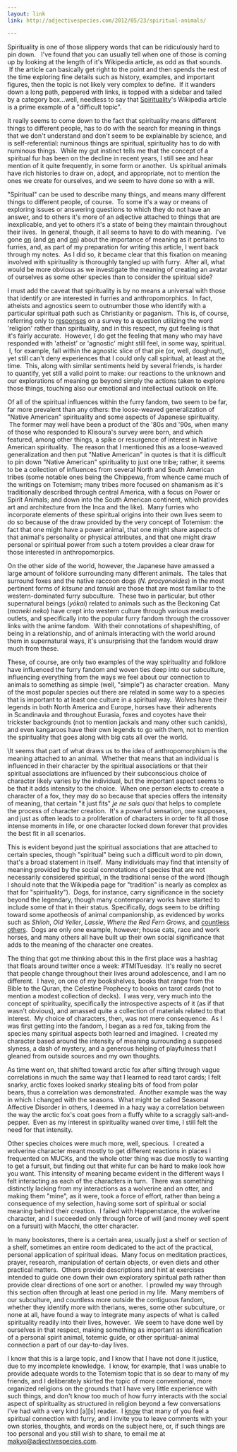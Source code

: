 ```yaml
---
layout: link
link: http://adjectivespecies.com/2012/05/23/spiritual-animals/

---
```


Spirituality is one of those slippery words that can be ridiculously hard to pin
down.   I've found that you can usually tell when one of those is coming up by
looking at the length of it's Wikipedia article, as odd as that sounds.  If the
article can basically get right to the point and then spends the rest of the
time exploring fine details such as history, examples, and important figures,
then the topic is not likely very complex to define.  If it wanders down a long
path, peppered with links, is topped with a sidebar and tailed by a category
box...well, needless to say that
[Spirituality](http://en.wikipedia.org/wiki/Spirituality)'s Wikipedia
article is a prime example of a "difficult topic".

It really seems to come down to the fact that spirituality means different
things to different people, has to do with the search for meaning in things that
we don't understand and don't seem to be explainable by science, and is
self-referential: numinous things are spiritual, spirituality has to do with
numinous things.  While my gut instinct tells me that the concept of a spiritual
fur has been on the decline in recent years, I still see and hear mention of it
quite frequently, in some form or another.  Us spiritual animals have rich
histories to draw on, adopt, and appropriate, not to mention the ones we create
for ourselves, and we seem to have done so with a will.<!--more-->

"Spiritual" can be used to describe many things, and means many different things
to different people, of course.  To some it's a way or means of exploring issues
or answering questions to which they do not have an answer, and to others it's
more of an adjective attached to things that are inexplicable, and yet to others
it's a state of being they maintain throughout their lives.  In general, though,
it all seems to have to do with meaning.  I've gone
[on](http://adjectivespecies.com/2012/04/11/meaning-within-a-subculture-part-1/)
(and
[on](http://adjectivespecies.com/2012/04/12/meaning-within-a-subculture-part-2/)
and
[on](http://adjectivespecies.com/2012/04/13/meaning-within-a-subculture-part-3/))
about the importance of meaning as it pertains to furries, and, as part of my
preparation for writing this article, I went back through my notes.  As I did
so, it became clear that this fixation on meaning involved with spirituality is
thoroughly tangled up with furry.  After all, what would be more obvious as we
investigate the meaning of creating an avatar of ourselves as some other species
than to consider the spiritual side?

I must add the caveat that spirituality is by no means a universal with those
that identify or are interested in furries and anthropomorphics.  In fact,
atheists and agnostics seem to outnumber those who identify with a particular
spiritual path such as Christianity or paganism.  This is, of course, referring
only to [responses](http://vis.adjectivespecies.com/furrysurvey/religion.html)
on a survey to a question utilizing the word 'religion' rather than
spirituality, and in this respect, my gut feeling is that it's fairly accurate.
 However, I do get the feeling that many who may have responded with 'atheist'
or 'agnostic' might still feel, in some way, spiritual.   I, for example, fall
within the agnostic slice of that pie (or, well, doughnut), yet still can't deny
experiences that I could only call spiritual, at least at the time.  This, along
with similar sentiments held by several friends, is harder to quantify, yet
still a valid point to make: our reactions to the unknown and our explorations
of meaning go beyond simply the actions taken to explore those things, touching
also our emotional and intellectual outlook on life.

Of all of the spiritual influences within the furry fandom, two seem to be far,
far more prevalent than any others: the loose-weaved generalization of "Native
American" spirituality and some aspects of Japanese spirituality.  The former
may well have been a product of the '80s and '90s, when many of those who
responded to Klisoura's survey were born, and which featured, among other
things, a spike or resurgence of interest in Native American spirituality.  The
reason that I mentioned this as a loose-weaved generalization and then put
"Native American" in quotes is that it is difficult to pin down "Native
American" spirituality to just one tribe; rather, it seems to be a collection of
influences from several North and South American tribes (some notable ones being
the Chippewa, from whence came much of the writings on Totemism; many tribes
more focused on shamanism as it's traditionally described through central
America, with a focus on Power or Spirit Animals; and down into the South
American continent, which provides art and architecture from the Inca and the
like).  Many furries who incorporate elements of these spiritual origins into
their own lives seem to do so because of the draw provided by the very concept
of Totemism: the fact that one might have a power animal, that one might share
aspects of that animal's personality or physical attributes, and that one might
draw personal or spiritual power from such a totem provides a clear draw for
those interested in anthropomorpics.

On the other side of the world, however, the Japanese have amassed a large
amount of folklore surrounding many different animals.  The tales that surround
foxes and the native raccoon dogs (*N. procyonoides*) in the most
pertinent forms of *kitsune* and *tanuki* are those that are most
familiar to the western-dominated furry subculture.  These two in particular,
but other supernatural beings (*yōkai*) related to animals such as the
Beckoning Cat (*maneki neko*) have crept into western culture through
various media outlets, and specifically into the popular furry fandom through
the crossover links with the anime fandom.  With their connotations of
shapeshifting, of being in a relationship, and of animals interacting with the
world around them in supernatural ways, it's unsurprising that the fandom would
draw much from these.

These, of course, are only two examples of the way spirituality and folklore
have influenced the furry fandom and woven ties deep into our subculture,
influencing everything from the ways we feel about our connection to animals to
something as simple (well, "simple") as character creation.  Many of the most
popular species out there are related in some way to a species that is important
to at least one culture in a spiritual way.  Wolves have their legends in both
North America and Europe, horses have their adherents in Scandinavia and
throughout Eurasia, foxes and coyotes have their trickster backgrounds (not to
mention jackals and many other such canids), and even kangaroos have their own
legends to go with them, not to mention the spirituality that goes along with
big cats all over the world.

\It seems that part of what draws us to the idea of anthropomorphism is the
meaning attached to an animal.  Whether that means that an individual is
influenced in their character by the spiritual associations or that their
spiritual associations are influenced by their subconscious choice of character
likely varies by the individual, but the important aspect seems to be that it
adds intensity to the choice.  When one person elects to create a character of a
fox, they may do so because that species offers the intensity of meaning, that
certain "it just fits" *je ne sais quoi* that helps to complete the
process of character creation.  It's a powerful sensation, one supposes, and
just as often leads to a proliferation of characters in order to fit all those
intense moments in life, or one character locked down forever that provides the
best fit in all scenarios.

This is evident beyond just the spiritual associations that are attached to
certain species, though "spiritual" being such a difficult word to pin down,
that's a broad statement in itself.  Many individuals may find that intensity of
meaning provided by the social connotations of species that are not necessarily
considered spiritual, in the traditional sense of the word (though I should note
that the Wikipedia page for "tradition" is nearly as complex as that for
"spirituality").  Dogs, for instance, carry significance in the society beyond
the legendary, though many contemporary works have started to include some of
that in their status. Specifically, dogs seem to be drifting toward some
apotheosis of animal companionship, as evidenced by works such as
*Shiloh*, *Old Yeller*, *Lassie*, *Where the Red Fern
Grows*, and [countless
others](http://www.abebooks.com/books/famous-dog-novels-lassie-marley/dogs-fiction.shtml).
 Dogs are only one example, however; house cats, race and work horses, and many
others all have built up their own social significance that adds to the meaning
of the character one creates.

The thing that got me thinking about this in the first place was a hashtag that
floats around twitter once a week: #TMITuesday.  It's really no secret that
people change throughout their lives around adolescence, and I am no different.
 I have, on one of my bookshelves, books that range from the Bible to the Quran,
the Celestine Prophecy to books on tarot cards (not to mention a modest
collection of decks).  I was very, very much into the concept of spirituality,
specifically the introspective aspects of it (as if that wasn't obvious), and
amassed quite a collection of materials related to that interest.  My choice of
characters, then, was not mere consequence.  As I was first getting into the
fandom, I began as a red fox, taking from the species many spiritual aspects
both learned and imagined.  I created my character based around the intensity of
meaning surrounding a supposed slyness, a dash of mystery, and a generous
helping of playfulness that I gleaned from outside sources and my own thoughts.

As time went on, that shifted toward arctic fox after sifting through vague
correlations in much the same way that I learned to read tarot cards; I felt
snarky, arctic foxes looked snarky stealing bits of food from polar
bears, thus a correlation was demonstrated.  Another example was the
way in which I changed with the seasons.  What might be called Seasonal
Affective Disorder in others, I deemed in a hazy way a correlation between the
way the arctic fox's coat goes from a fluffy white to a scraggly
salt-and-pepper.  Even as my interest in spirituality waned over time, I still
felt the need for that intensity.

Other species choices were much more, well, specious.  I created a wolverine
character meant mostly to get different reactions in places I frequented on
MUCKs, and the whole otter thing was due mostly to wanting to get a fursuit, but
finding out that white fur can be hard to make look how you want. This intensity
of meaning became evident in the different ways I felt interacting as each of
the characters in turn.  There was something distinctly lacking from my
interactions as a wolverine and an otter, and making them "mine", as it were,
took a force of effort, rather than being a consequence of my selection, having
some sort of spiritual or social meaning behind their creation.  I failed with
Happenstance, the wolverine character, and I succeeded only through force of
will (and money well spent on a fursuit) with Macchi, the otter character.

In many bookstores, there is a certain area, usually just a shelf or section of
a shelf, sometimes an entire room dedicated to the act of the practical,
personal application of spiritual ideas.  Many focus on meditation practices,
prayer, research, manipulation of certain objects, or even diets and other
practical matters.  Others provide descriptions and hint at exercises intended
to guide one down their own exploratory spiritual path rather than provide clear
directions of one sort or another.  I prowled my way through this section often
through at least one period in my life.  Many members of our subculture, and
countless more outside the contiguous fandom, whether they identify more with
therians, weres, some other subculture, or none at all, have found a way to
integrate many aspects of what is called spirituality readily into their lives,
however.  We seem to have done well by ourselves in that respect, making
something as important as identification of a personal spirit animal, totemic
guide, or other spiritual-animal connection a part of our day-to-day lives.

I know that this is a large topic, and I know that I have not done it justice,
due to my incomplete knowledge.  I know, for example, that I was unable to
provide adequate words to the Totemism topic that is so dear to many of my
friends, and I deliberately skirted the topic of more conventional, more
organized religions on the grounds that I have very little experience with such
things, and don't know too much of how furry interacts with the social aspect of
spirituality as structured in religion beyond a few conversations I've had with
a very kind \[a\]\[s\] reader.  I
[know](http://adjectivespecies.com/2012/01/29/from-the-survey/) that many of you
feel a spiritual connection with furry, and I invite you to leave comments with
your own stories, thoughts, and words on the subject here, or, if such things
are too personal and you still wish to share, to email me at
[makyo@adjectivespecies.com](mailto:makyo@adjectivespecies.com).
